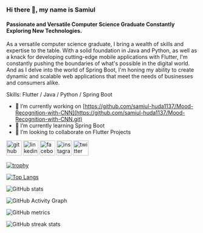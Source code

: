 ### Hi there 👋, my name is Samiul
#### Passionate and Versatile Computer Science Graduate Constantly Exploring New Technologies.
As a versatile computer science graduate, I bring a wealth of skills and expertise to the table. With a solid foundation in Java and Python, as well as a knack for developing cutting-edge mobile applications with Flutter, I'm constantly pushing the boundaries of what's possible in the digital world. And as I delve into the world of Spring Boot, I'm honing my ability to create dynamic and scalable web applications that meet the needs of businesses and consumers alike.

Skills: Flutter / Java / Python / Spring Boot

- 🔭 I’m currently working on [https://github.com/samiul-huda1137/Mood-Recognition-with-CNN](https://github.com/samiul-huda1137/Mood-Recognition-with-CNN.git)
- 🌱 I’m currently learning Spring Boot 
- 👯 I’m looking to collaborate on Flutter Projects 


[<img src='https://cdn.jsdelivr.net/npm/simple-icons@3.0.1/icons/github.svg' alt='github' height='40'>](https://github.com/samiul-huda1137)  [<img src='https://cdn.jsdelivr.net/npm/simple-icons@3.0.1/icons/linkedin.svg' alt='linkedin' height='40'>](https://www.linkedin.com/in/https://www.linkedin.com/in/samiul-huda-6ba1481ab//)  [<img src='https://cdn.jsdelivr.net/npm/simple-icons@3.0.1/icons/facebook.svg' alt='facebook' height='40'>](https://www.facebook.com/https://www.facebook.com/knightmare.huda)  [<img src='https://cdn.jsdelivr.net/npm/simple-icons@3.0.1/icons/instagram.svg' alt='instagram' height='40'>](https://www.instagram.com/https://www.instagram.com/sami_hudai//)  [<img src='https://cdn.jsdelivr.net/npm/simple-icons@3.0.1/icons/twitter.svg' alt='twitter' height='40'>](https://twitter.com/https://twitter.com/Sam747Sk)  

[![trophy](https://github-profile-trophy.vercel.app/?username=samiul-huda1137)](https://github.com/ryo-ma/github-profile-trophy)

[![Top Langs](https://github-readme-stats.vercel.app/api/top-langs/?username=samiul-huda1137)](https://github.com/anuraghazra/github-readme-stats)

![GitHub stats](https://github-readme-stats.vercel.app/api?username=samiul-huda1137&show_icons=true)  

![GitHub Activity Graph](https://activity-graph.herokuapp.com/graph?username=samiul-huda1137)  

![GitHub metrics](https://metrics.lecoq.io/samiul-huda1137)  

![GitHub streak stats](https://streak-stats.demolab.com/?user=samiul-huda1137)  

